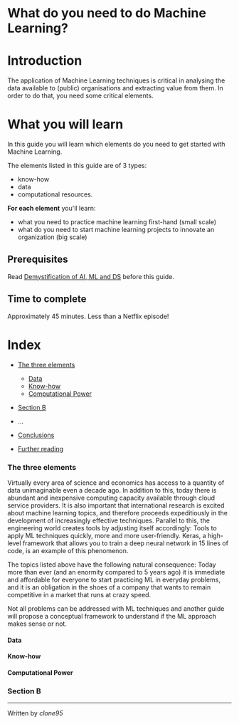 # What do you need to do Machine Learning?

# Introduction 
The application of Machine Learning techniques is critical in analysing the data available to (public) organisations and extracting value from them. In order to do that, you need some critical elements.

# What you will learn 
In this guide you will learn which elements do you need to get started with Machine Learning.

The elements listed in this guide are of 3 types: 

 - know-how
 - data
 - computational resources.

**For each element** you'll learn:
- what you need to practice machine learning first-hand (small scale)
- what do you need to start machine learning projects to innovate an organization (big scale)


## Prerequisites
Read [Demystification of AI, ML and DS](Demystification.md) before this guide.

## Time to complete
Approximately 45 minutes. Less than a Netflix episode!

# Index
 - [The three elements](#The-three-elements)
   - [Data](#Data)
   - [Know-how](#Know-how)
   - [Computational Power](#Computational-Power)

 - [Section B](#section-b)
 - ...

 - [Conclusions](#Conclusions)
 - [Further reading](#Further-reading)

### The three elements
Virtually every area of science and economics has access to a quantity of data unimaginable even a decade ago. 
In addition to this, today there is abundant and inexpensive computing capacity available through cloud service providers. 
It is also important that international research is excited about machine learning topics, and therefore proceeds expeditiously in the development of increasingly effective techniques.
Parallel to this, the engineering world creates tools by adjusting itself accordingly: Tools to apply ML techniques quickly, more and more user-friendly. Keras, a high-level framework that allows you to train a deep neural network in 15 lines of code, is an example of this phenomenon.

The topics listed above have the following natural consequence:
Today more than ever (and an enormity compared to 5 years ago) it is immediate and affordable for everyone to start practicing ML in everyday problems, and it is an obligation in the shoes of a company that wants to remain competitive in a market that runs at crazy speed. 

Not all problems can be addressed with ML techniques and another guide will propose a conceptual framework to understand if the ML approach makes sense or not.

#### Data
#### Know-how
#### Computational Power



### Section B


----
Written by _clone95_
